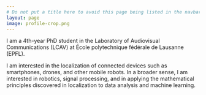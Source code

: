 ```yaml
---
# Do not put a title here to avoid this page being listed in the navbar.
layout: page
image: profile-crop.png
---
```


I am a 4th-year PhD student in the Laboratory of Audiovisual Communications (LCAV) at École polytechnique fédérale de Lausanne (EPFL). 

I am interested in the localization of connected devices such as smartphones, drones, and other mobile robots. In a broader sense, I am interested in robotics, signal processing, and in applying the mathematical principles discovered in localization to data analysis and machine learning.

